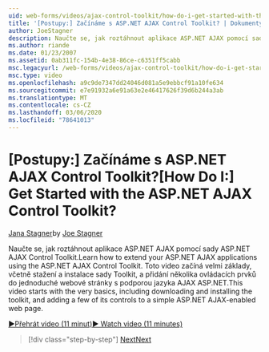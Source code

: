 ```yaml
---
uid: web-forms/videos/ajax-control-toolkit/how-do-i-get-started-with-the-aspnet-ajax-control-toolkit
title: '[Postupy:] Začínáme s ASP.NET AJAX Control Toolkit? | Dokumenty Microsoft'
author: JoeStagner
description: Naučte se, jak roztáhnout aplikace ASP.NET AJAX pomocí sady ASP.NET AJAX Control Toolkit. Toto video začíná velmi základními, včetně stahování a...
ms.author: riande
ms.date: 01/23/2007
ms.assetid: 0ab311fc-154b-4e38-86ce-c6351ff5cabb
msc.legacyurl: /web-forms/videos/ajax-control-toolkit/how-do-i-get-started-with-the-aspnet-ajax-control-toolkit
msc.type: video
ms.openlocfilehash: a9c9de7347dd24046d081a5e9ebbcf91a10fe634
ms.sourcegitcommit: e7e91932a6e91a63e2e46417626f39d6b244a3ab
ms.translationtype: MT
ms.contentlocale: cs-CZ
ms.lasthandoff: 03/06/2020
ms.locfileid: "78641013"
---
```

# <a name="how-do-i-get-started-with-the-aspnet-ajax-control-toolkit"></a><span data-ttu-id="3ad07-105">[Postupy:] Začínáme s ASP.NET AJAX Control Toolkit?</span><span class="sxs-lookup"><span data-stu-id="3ad07-105">[How Do I:] Get Started with the ASP.NET AJAX Control Toolkit?</span></span>

<span data-ttu-id="3ad07-106">[Jana Stagner](https://github.com/JoeStagner)</span><span class="sxs-lookup"><span data-stu-id="3ad07-106">by [Joe Stagner](https://github.com/JoeStagner)</span></span>

<span data-ttu-id="3ad07-107">Naučte se, jak roztáhnout aplikace ASP.NET AJAX pomocí sady ASP.NET AJAX Control Toolkit.</span><span class="sxs-lookup"><span data-stu-id="3ad07-107">Learn how to extend your ASP.NET AJAX applications using the ASP.NET AJAX Control Toolkit.</span></span> <span data-ttu-id="3ad07-108">Toto video začíná velmi základy, včetně stažení a instalace sady Toolkit, a přidání několika ovládacích prvků do jednoduché webové stránky s podporou jazyka AJAX ASP.NET.</span><span class="sxs-lookup"><span data-stu-id="3ad07-108">This video starts with the very basics, including downloading and installing the toolkit, and adding a few of its controls to a simple ASP.NET AJAX-enabled web page.</span></span>

[<span data-ttu-id="3ad07-109">&#9654;Přehrát video (11 minut)</span><span class="sxs-lookup"><span data-stu-id="3ad07-109">&#9654; Watch video (11 minutes)</span></span>](https://channel9.msdn.com/Blogs/ASP-NET-Site-Videos/how-do-i-get-started-with-the-aspnet-ajax-control-toolkit)

> [!div class="step-by-step"]
> [<span data-ttu-id="3ad07-110">Next</span><span class="sxs-lookup"><span data-stu-id="3ad07-110">Next</span></span>](how-do-i-use-the-aspnet-ajax-cascadingdropdown-control-extender.md)
